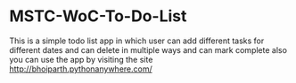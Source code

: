 # MSTC-WoC-To-Do-List
This is a simple todo list app in which user can add different tasks for different dates and can delete in multiple ways and can mark complete also you can use the app by visiting the site http://bhoiparth.pythonanywhere.com/
